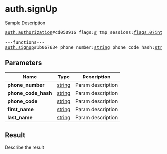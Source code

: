 # auth.signUp

Sample Description

<pre>
<a href="../constructor/auth.authorization">auth.authorization</a>#cd050916 flags:<a href="../type/#.md">#</a> tmp_sessions:<a href="../type/flags.0?int.md">flags.0?int</a> user:<a href="../type/User.md">User</a> = <a href="../type/auth.Authorization.md">auth.Authorization</a>;

---functions---
<a href="../method/auth.signUp.md">auth.signUp</a>#1b067634 phone_number:<a href="../type/string.md">string</a> phone_code_hash:<a href="../type/string.md">string</a> phone_code:<a href="../type/string.md">string</a> first_name:<a href="../type/string.md">string</a> last_name:<a href="../type/string.md">string</a> = <a href="../type/auth.Authorization.md">auth.Authorization</a>;
</pre>

## Parameters

| Name | Type | Description |
|------|:----:|-------------|
| **phone_number** | [string](../type/string.md) | Param description |
| **phone_code_hash** | [string](../type/string.md) | Param description |
| **phone_code** | [string](../type/string.md) | Param description |
| **first_name** | [string](../type/string.md) | Param description |
| **last_name** | [string](../type/string.md) | Param description |

## Result

Describe the result

